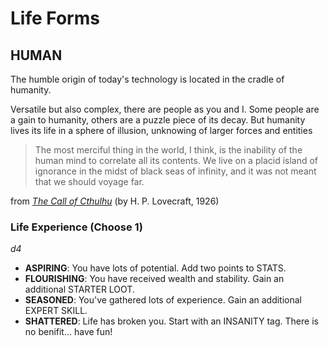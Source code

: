 # Life Forms

## HUMAN

The humble origin of today's technology is located in the cradle of humanity.

Versatile but also complex, there are people as you and I. Some people are a gain to humanity, others are a puzzle piece of its decay. But humanity lives its life in a sphere of illusion, unknowing of larger forces and entities

> The most merciful thing in the world, I think, is the inability of the human mind to correlate all its contents. We live on a placid island of ignorance in the midst of black seas of infinity, and it was not meant that we should voyage far. 

from [*The Call of Cthulhu*](https://www.hplovecraft.com/writings/texts/fiction/cc.aspx) (by H. P. Lovecraft, 1926)


### Life Experience (Choose 1)

*d4*
- **ASPIRING**: You have lots of potential. Add two points to STATS.
- **FLOURISHING**: You have received wealth and stability. Gain an additional STARTER LOOT.
- **SEASONED**: You've gathered lots of experience. Gain an additional EXPERT SKILL.
- **SHATTERED**: Life has broken you. Start with an INSANITY tag. There is no benifit... have fun!

